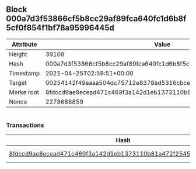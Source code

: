 ## Block 000a7d3f53866cf5b8cc29af89fca640fc1d6b8f5cf0f854f1bf78a95996445d

Attribute | Value
--- | ---
Height | 39108
Hash | 000a7d3f53866cf5b8cc29af89fca640fc1d6b8f5cf0f854f1bf78a95996445d
Timestamp | 2021-04-25T02:59:51+00:00
Target | 00254142f49eaaa504dc75712e8378ad5316cbcead634704b3734b6271167cc4
Merke root | 8fdccd9ae8ecead471c469f3a142d1eb1373110b81a472f2545a3a13d952b6ec
Nonce | 2278688859

```

```

### Transactions

Hash | Amount
--- | ---
[8fdccd9ae8ecead471c469f3a142d1eb1373110b81a472f2545a3a13d952b6ec](8fdccd9ae8ecead471c469f3a142d1eb1373110b81a472f2545a3a13d952b6ec.md) | 10.00000000 SKEPTI 
